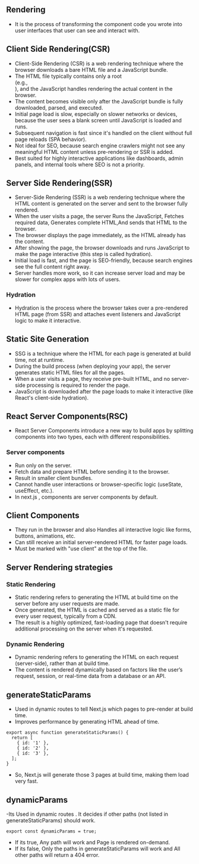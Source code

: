 ## Rendering
- It is the process of transforming the component code you wrote into user interfaces that user can see and interact with.

## Client Side Rendering(CSR)
- Client-Side Rendering (CSR) is a web rendering technique where the browser downloads a bare HTML file and a JavaScript bundle.
- The HTML file typically contains only a root <div> (e.g., <div id="root"></div>), and the JavaScript handles rendering the actual content in the browser.
- The content becomes visible only after the JavaScript bundle is fully downloaded, parsed, and executed.
- Initial page load is slow, especially on slower networks or devices, because the user sees a blank screen until JavaScript is loaded and runs.
- Subsequent navigation is fast since it's handled on the client without full page reloads (SPA behavior).
-  Not ideal for SEO, because search engine crawlers might not see any meaningful HTML content unless pre-rendering or SSR is added.
-  Best suited for highly interactive applications like dashboards, admin panels, and internal tools where SEO is not a priority.

## Server Side Rendering(SSR)
- Server-Side Rendering (SSR) is a web rendering technique where the HTML content is generated on the server and sent to the browser fully rendered.
- When the user visits a page, the server Runs the JavaScript, Fetches required data, Generates complete HTML,And sends that HTML to the browser.
- The browser displays the page immediately, as the HTML already has the content.
- After showing the page, the browser downloads and runs JavaScript to make the page interactive (this step is called hydration).
- Initial load is fast, and the page is SEO-friendly, because search engines see the full content right away.
- Server handles more work, so it can increase server load and may be slower for complex apps with lots of users.

###  Hydration
- Hydration is the process where the browser takes over a pre-rendered HTML page (from SSR) and attaches event listeners and JavaScript logic to make it interactive.

## Static Site Generation
- SSG is a technique where the HTML for each page is generated at build time, not at runtime.
- During the build process (when deploying your app), the server generates static HTML files for all the pages.
- When a user visits a page, they receive pre-built HTML, and no server-side processing is required to render the page.
- JavaScript is downloaded after the page loads to make it interactive (like React's client-side hydration).

## React Server Components(RSC)
- React Server Components introduce a new way to build apps by splitting components into two types, each with different responsibilities.

### Server components
- Run only on the server.
- Fetch data and prepare HTML before sending it to the browser.
- Result in smaller client bundles.
- Cannot handle user interactions or browser-specific logic (useState, useEffect, etc.).
- In next.js , components are server components by default.

## Client Components
- They run in the browser and also Handles all interactive logic like forms, buttons, animations, etc.
- Can still receive an initial server-rendered HTML for faster page loads.
- Must be marked with "use client" at the top of the file.

## Server Rendering strategies

### Static Rendering
- Static rendering refers to generating the HTML at build time on the server before any user requests are made.
- Once generated, the HTML is cached and served as a static file for every user request, typically from a CDN.
- The result is a highly optimized, fast-loading page that doesn't require additional processing on the server when it's requested.

### Dynamic Rendering
- Dynamic rendering refers to generating the HTML on each request (server-side), rather than at build time.
- The content is rendered dynamically based on factors like the user’s request, session, or real-time data from a database or an API.

## generateStaticParams
- Used in dynamic routes to tell Next.js which pages to pre-render at build time.
- Improves performance by generating HTML ahead of time.

```
export async function generateStaticParams() {
  return [
    { id: '1' },
    { id: '2' },
    { id: '3' },
  ];
}
```
- So, Next.js will generate those 3 pages at build time, making them load very fast.

## dynamicParams
-Its Used in dynamic routes . It decides if other paths (not listed in generateStaticParams) should work.
```
export const dynamicParams = true;
```
- If its true, Any path will work and Page is rendered on-demand.
- If its false, Only the paths in generateStaticParams will work and All other paths will return a 404 error.



